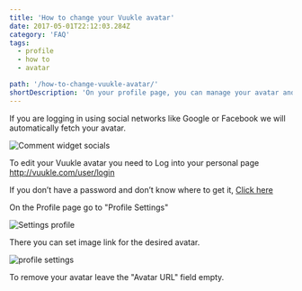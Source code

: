 ```yaml
---
title: 'How to change your Vuukle avatar'
date: 2017-05-01T22:12:03.284Z
category: 'FAQ'
tags:
  - profile
  - how to
  - avatar

path: '/how-to-change-vuukle-avatar/'
shortDescription: 'On your profile page, you can manage your avatar and personal information.'
---
```


If you are logging in using social networks like Google or Facebook we will automatically fetch your avatar.

![Comment widget socials](/img/how-to-change-vuukle-avatar-img_01.png)

To edit your Vuukle avatar you need to Log into your personal page http://vuukle.com/user/login

If you don’t have a password and don’t know where to get it, [Click here](https://vuukle.com/user/forgot-password)

On the Profile page go to "Profile Settings"

![Settings profile](/img/how-to-change-vuukle-avatar-img_2.png)

There you can set image link for the desired avatar.

![profile settings](/img/how-to-change-vuukle-avatar-img_3.png)

To remove your avatar leave the "Avatar URL" field empty.
